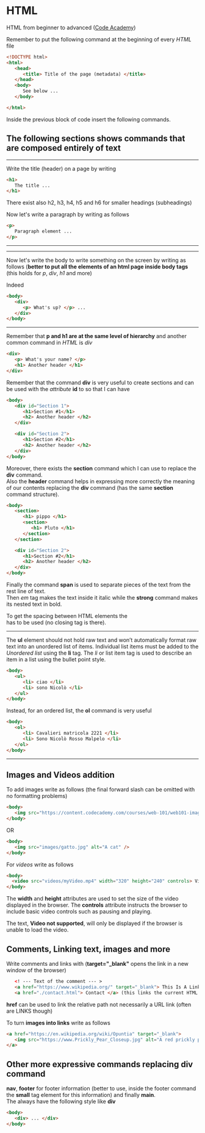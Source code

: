 # HTML
HTML from beginner to advanced ([Code Academy](https://www.codecademy.com/learn))

Remember to put the following command at the beginning of every *HTML* file

```html
<!DOCTYPE html>
<html>
   <head>
      <title> Title of the page (metadata) </title>
   </head>
   <body>
      See below ...
   </body>

</html>
```
Inside the previous block of code insert the following commands.

## The following sections shows commands that are composed entirely of text
***
Write the title (header) on a page by writing 
```html
<h1>
   The title ...
</h1>
```
There exist also h2, h3, h4, h5 and h6 for smaller headings (subheadings)

Now let's write a paragraph by writing as follows

```html
<p>
   Paragraph element ...
</p>
```
***


***
Now let's write the body to write something on the screen by writing as follows (**better to put all the elements of an html page inside body tags** (this holds for *p*, *div*, *h1* and more)

Indeed

```html
<body>
   <div>
      <p> What's up? </p> ...
   </div>
</body>
```
***

Remember that **p and h1 are at the same level of hierarchy** and another common command in *HTML* is *div*
```html
<div>
   <p> What's your name? </p>
   <h1> Another header </h1>
</div>
```

Remember that the command **div** is very useful to create sections and can be used with the *attribute* **id** to so that I can have
```html
<body>
   <div id="Section 1">
      <h1>Section #1</h1>
      <h2> Another header </h2>
   </div>

   <div id="Section 2">
      <h1>Section #2</h1>
      <h2> Another header </h2>
   </div>
</body>
```

Moreover, there exists the **section** command which I can use to replace the **div** command.  
Also the **header** command helps in expressing more correctly the meaning of our contents replacing the **div** command (has the same **section** command structure).
```html
<body>
   <section>
      <h1> pippo </h1>
      <section>
         <h1> Pluto </h1>
      </section>
   </section>

   <div id="Section 2">
      <h1>Section #2</h1>
      <h2> Another header </h2>
   </div>
</body>
```
Finally the command **span** is used to separate pieces of the text from the rest line of text.  
Then *em* tag makes the text inside it italic while the **strong** command makes its nested text in bold.  

To get the spacing between HTML elements the **<br>** has to be used (no closing tag is there).
***
The **ul** element should not hold raw text and won’t automatically format raw text into an unordered list of items. Individual list items must be added to the *Unordered list* using the **li** tag. The *li* or list item tag is used to describe an item in a list using the bullet point style.
```html
<body>
   <ul>
      <li> ciao </li>
      <li> sono Nicolò </li>
   </ul>
</body>
```
Instead, for an ordered list, the **ol** command is very useful
```html
<body>
   <ol>
      <li> Cavalieri matricola 2221 </li>
      <li> Sono Nicolò Rosso Malpelo </li>
   </ol>
</body>
```
***

## Images and Videos addition
To add images write as follows (the final forward slash can be omitted with no formatting problems)
```html
<body>
   <img src="https://content.codecademy.com/courses/web-101/web101-image_brownbear.jpg" alt="Add a description of the image in case it is not loaded properly on the web page (to help everyone such impaired users)" />
</body>
```
OR  
```html
<body>
   <img src="images/gatto.jpg" alt="A cat" />
</body>
```
For *videos* write as follows  
```html
<body>
  <video src="videos/myVideo.mp4" width="320" height="240" controls> Video not supported </video>
</body>
```
The **width** and **height** attributes are used to set the size of the video displayed in the browser. The **controls** attribute instructs the browser to include basic video controls such as pausing and playing.

The text, **Video not supported**, will only be displayed if the browser is unable to load the video.

## Comments, Linking text, images and more
Write comments and links with (**target="_blank"** opens the link in a new window of the browser)   
```html
   <! --- Text of the comment --- > 
   <a href="https://www.wikipedia.org/" target="_blank"> This Is A Link To Wikipedia </a>
   <a href="./contact.html"> Contact </a> (this links the current HTML file to another html file contact.html contained inside the same folder in which contact.html is stored. It is possible to add links linking to the same page in which they are stored)
```
**href** can be used to link the relative path not necessarily a URL link (often are LINKS though)

To turn **images into links** write as follows

```html
<a href="https://en.wikipedia.org/wiki/Opuntia" target="_blank">
   <img src="https://www.Prickly_Pear_Closeup.jpg" alt="A red prickly pear fruit"/>
</a>
```

## Other more expressive commands replacing div command
**nav**, **footer** for footer information (better to use, inside the footer command the **small** tag element for this information) and finally **main**.  
The always have the following style like **div** 
```html
<body>
   <div> ... </div>
</body>
```
